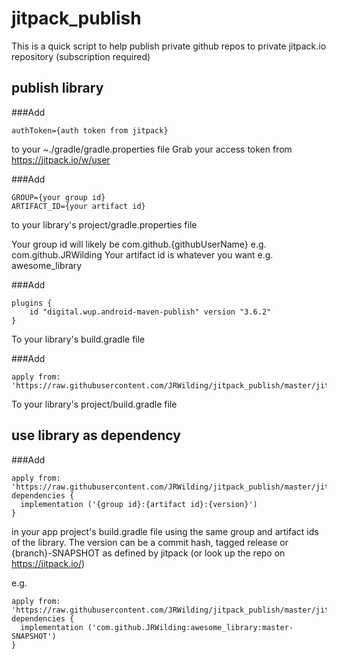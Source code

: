 # jitpack_publish

This is a quick script to help publish private github repos to private jitpack.io repository (subscription required)

## publish library

###Add
```
authToken={auth token from jitpack}
```
to your ~./gradle/gradle.properties file
Grab your access token from https://jitpack.io/w/user

###Add
```
GROUP={your group id}
ARTIFACT_ID={your artifact id}
```
to your library's project/gradle.properties file

Your group id will likely be com.github.{githubUserName} e.g. com.github.JRWilding
Your artifact id is whatever you want e.g. awesome_library

###Add
```
plugins {
	id "digital.wup.android-maven-publish" version "3.6.2"
}
```
To your library's build.gradle file

###Add
```
apply from: 'https://raw.githubusercontent.com/JRWilding/jitpack_publish/master/jitpack_publish.gradle'
```
To your library's project/build.gradle file

## use library as dependency

###Add
```
apply from: 'https://raw.githubusercontent.com/JRWilding/jitpack_publish/master/jitpack_publish.gradle'
dependencies {
  implementation ('{group id}:{artifact id}:{version}')
}
```
in your app project's build.gradle file using the same group and artifact ids of the library. The version can be a commit hash, tagged release or {branch}-SNAPSHOT as defined by jitpack (or look up the repo on https://jitpack.io/)

e.g.
```
apply from: 'https://raw.githubusercontent.com/JRWilding/jitpack_publish/master/jitpack_publish.gradle'
dependencies {
  implementation ('com.github.JRWilding:awesome_library:master-SNAPSHOT')
}
```
